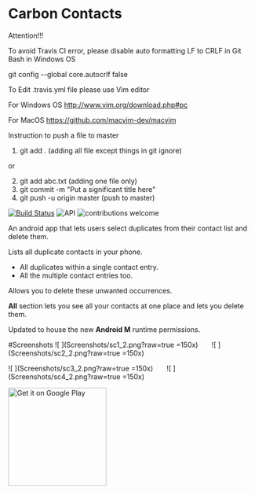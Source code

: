 Carbon Contacts
================

Attention!!!

To avoid Travis CI error, please disable auto formatting LF to CRLF in Git Bash in Windows OS 

git config --global core.autocrlf false


To Edit .travis.yml file please use Vim editor 

For Windows OS http://www.vim.org/download.php#pc

For MacOS https://github.com/macvim-dev/macvim


Instruction to push a file to master

1. git add .               (adding all file except things in git ignore)

or

2. git add abc.txt          (adding  one file only) 
3. git commit -m "Put a significant title here"
4. git push -u origin master (push to master)

[![Build Status](https://travis-ci.org/zisean/CarbonContact-SCC-Group1.svg?branch=master)](https://travis-ci.org/zisean/CarbonContact-SCC-Group1)	![API](https://img.shields.io/badge/API-15-blue.svg)	![contributions welcome](https://img.shields.io/badge/contributions-welcome-orange.svg)

An android app that lets users select duplicates from their contact list and delete them.

Lists all duplicate contacts in your phone.
  - All duplicates within a single contact entry.
  - All the multiple contact entries too.
 
Allows you to delete these unwanted occurrences.

<strong>All</strong> section lets you see all your contacts at one place and lets you delete them.

Updated to house the new <strong>Android M</strong> runtime permissions.

#Screenshots
![    ](Screenshots/sc1_2.png?raw=true =150x)&nbsp;&nbsp;&nbsp;&nbsp;&nbsp;&nbsp;&nbsp;![    ](Screenshots/sc2_2.png?raw=true =150x)

![    ](Screenshots/sc3_2.png?raw=true =150x)&nbsp;&nbsp;&nbsp;&nbsp;&nbsp;&nbsp;&nbsp;![    ](Screenshots/sc4_2.png?raw=true =150x)
 

 
<a href='https://play.google.com/store/apps/details?id=abhijith.carboncontacts&utm_source=global_co&utm_medium=prtnr&utm_content=Mar2515&utm_campaign=PartBadge&pcampaignid=MKT-Other-global-all-co-prtnr-py-PartBadge-Mar2515-1'><img alt='Get it on Google Play' src='https://play.google.com/intl/en_us/badges/images/generic/en_badge_web_generic.png' width="200px"/></a>


